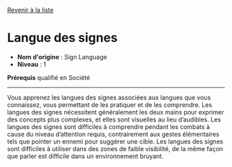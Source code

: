 [Revenir à la liste](..)

# Langue des signes

 * **Nom d'origine** : Sign Language
 * **Niveau** : 1


<p><strong>Prérequis</strong> qualifié en Société</p>
<hr>
<p>Vous apprenez les langues des signes associées aux langues que vous connaissez, vous permettant de les pratiquer et de les comprendre. Les langues des signes nécessitent généralement les deux mains pour exprimer des concepts plus complexes, et elles sont visuelles au lieu d’audibles. Les langues des signes sont difficiles à comprendre pendant les combats à cause du niveau d’attention requis, contrairement aux gestes élémentaires tels que pointer un ennemi pour suggérer une cible. Les langues des signes sont difficiles à utiliser dans des zones de faible visibilité, de la même façon que parler est difficile dans un environnement bruyant.</p>